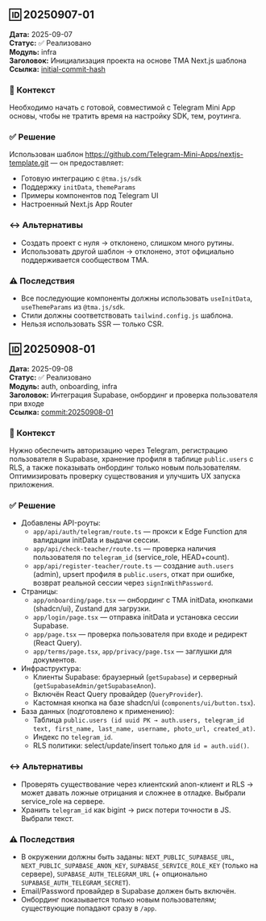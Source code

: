## 🆔 20250907-01

**Дата:** 2025-09-07  
**Статус:** ✅ Реализовано  
**Модуль:** infra  
**Заголовок:** Инициализация проекта на основе TMA Next.js шаблона  
**Ссылка:** [initial-commit-hash](https://github.com/username/tutor-manager/commit/initial)

### 📖 Контекст
Необходимо начать с готовой, совместимой с Telegram Mini App основы, чтобы не тратить время на настройку SDK, тем, роутинга.

### ✅ Решение
Использован шаблон https://github.com/Telegram-Mini-Apps/nextjs-template.git — он предоставляет:
- Готовую интеграцию с `@tma.js/sdk`
- Поддержку `initData`, `themeParams`
- Примеры компонентов под Telegram UI
- Настроенный Next.js App Router

### ↔️ Альтернативы
- Создать проект с нуля → отклонено, слишком много рутины.
- Использовать другой шаблон → отклонено, этот официально поддерживается сообществом TMA.

### ⚠️ Последствия
- Все последующие компоненты должны использовать `useInitData`, `useThemeParams` из `@tma.js/sdk`.
- Стили должны соответствовать `tailwind.config.js` шаблона.
- Нельзя использовать SSR — только CSR.

## 🆔 20250908-01

**Дата:** 2025-09-08  
**Статус:** ✅ Реализовано  
**Модуль:** auth, onboarding, infra  
**Заголовок:** Интеграция Supabase, онбординг и проверка пользователя при входе  
**Ссылка:** [commit:20250908-01](https://github.com/username/tutor-manager/commit/20250908-01)

### 📖 Контекст
Нужно обеспечить авторизацию через Telegram, регистрацию пользователя в Supabase, хранение профиля в таблице `public.users` с RLS, а также показывать онбординг только новым пользователям. Оптимизировать проверку существования и улучшить UX запуска приложения.

### ✅ Решение
- Добавлены API-роуты:
  - `app/api/auth/telegram/route.ts` — прокси к Edge Function для валидации initData и выдачи сессии.
  - `app/api/check-teacher/route.ts` — проверка наличия пользователя по `telegram_id` (service_role, HEAD+count).
  - `app/api/register-teacher/route.ts` — создание `auth.users` (admin), upsert профиля в `public.users`, откат при ошибке, возврат реальной сессии через `signInWithPassword`.
- Страницы:
  - `app/onboarding/page.tsx` — онбординг с TMA initData, кнопками (shadcn/ui), Zustand для загрузки.
  - `app/login/page.tsx` — отправка initData и установка сессии Supabase.
  - `app/page.tsx` — проверка пользователя при входе и редирект (React Query).
  - `app/terms/page.tsx`, `app/privacy/page.tsx` — заглушки для документов.
- Инфраструктура:
  - Клиенты Supabase: браузерный (`getSupabase`) и серверный (`getSupabaseAdmin/getSupabaseAnon`).
  - Включён React Query провайдер (`QueryProvider`).
  - Кастомная кнопка на базе shadcn/ui (`components/ui/button.tsx`).
- База данных (подготовлено к применению):
  - Таблица `public.users (id uuid PK → auth.users, telegram_id text, first_name, last_name, username, photo_url, created_at)`.
  - Индекс по `telegram_id`.
  - RLS политики: select/update/insert только для `id = auth.uid()`.

### ↔️ Альтернативы
- Проверять существование через клиентский anon-клиент и RLS → может давать ложные отрицания и сложнее в отладке. Выбрали service_role на сервере.
- Хранить `telegram_id` как bigint → риск потери точности в JS. Выбрали текст.

### ⚠️ Последствия
- В окружении должны быть заданы: `NEXT_PUBLIC_SUPABASE_URL`, `NEXT_PUBLIC_SUPABASE_ANON_KEY`, `SUPABASE_SERVICE_ROLE_KEY` (только на сервере), `SUPABASE_AUTH_TELEGRAM_URL` (+ опционально `SUPABASE_AUTH_TELEGRAM_SECRET`).
- Email/Password провайдер в Supabase должен быть включён.
- Онбординг показывается только новым пользователям; существующие попадают сразу в `/app`.